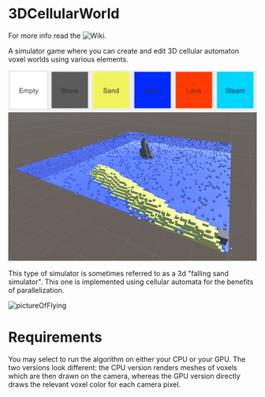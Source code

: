 # 3DCellularWorld

For more info read the ![Wiki](https://github.com/ccrock4t/3DCellularWorld/wiki).

A simulator game where you can create and edit 3D cellular automaton voxel worlds using various elements.

![pictureOfElements](https://github.com/ccrock4t/3DCellularWorld/blob/main/Assets/Images/elements.png?raw=true)
![pictureOfIsland](https://github.com/ccrock4t/3DCellularWorld/blob/main/Assets/Images/background.PNG?raw=true)

This type of simulator is sometimes referred to as a 3d "falling sand simulator". This one is implemented using cellular automata for the benefits of parallelization.

![pictureOfFlying](https://github.com/ccrock4t/3DCellularWorld/blob/main/Assets/Images/flying.gif?raw=true)

# Requirements
You may select to run the algorithm on either your CPU or your GPU. The two versions look different: the CPU version renders meshes of voxels which are then drawn on the camera, whereas the GPU version directly draws the relevant voxel color for each camera pixel.
